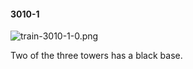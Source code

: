 #### 3010-1
![train-3010-1-0.png](https://github.com/lil-lab/nlvr/raw/master/nlvr/train/images/40/train-3010-1-0.png "train-3010-1-0.png")

Two of the three towers has a black base.